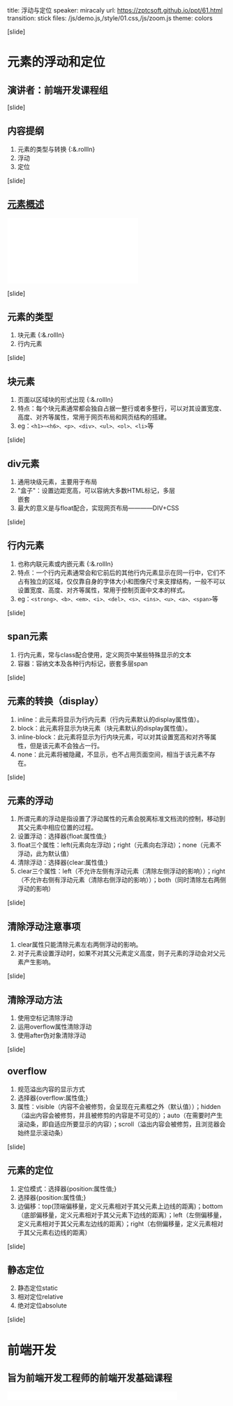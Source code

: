 title: 浮动与定位
speaker: miracaly
url: https://zptcsoft.github.io/ppt/61.html
transition: stick
files: /js/demo.js,/style/01.css,/js/zoom.js
theme: colors

[slide]
# 元素的浮动和定位
## 演讲者：前端开发课程组

[slide]
## 内容提纲
1. 元素的类型与转换  {:&.rollIn}
2. 浮动
3. 定位

[slide] 
## [元素概述](//w3school.com.cn/tags/html_ref_byfunc.asp)
<iframe  class="widder" src="//zptcsoft.github.io/html5-elements-periodic-table/" frameborder="0"></iframe>

[slide]
## 元素的类型
1. 块元素 {:&.rollIn}
2. 行内元素

[slide]
## 块元素
1. 页面以区域块的形式出现 {:&.rollIn}
2. 特点：每个块元素通常都会独自占据一整行或者多整行，可以对其设置宽度、高度、对齐等属性，常用于网页布局和网页结构的搭建。
3. eg：`<h1>~<h6>、<p>、<div>、<ul>、<ol>、<li>`等

[slide]
## div元素
1. 通用块级元素，主要用于布局
2. "盒子"：设置边距宽高，可以容纳大多数HTML标记，多层<div>嵌套
3. 最大的意义是与float配合，实现网页布局————DIV+CSS

[slide]
## 行内元素
1. 也称内联元素或内嵌元素 {:&.rollIn}
2. 特点：一个行内元素通常会和它前后的其他行内元素显示在同一行中，它们不占有独立的区域，仅仅靠自身的字体大小和图像尺寸来支撑结构，一般不可以设置宽度、高度、对齐等属性，常用于控制页面中文本的样式。
3. eg：`<strong>、<b>、<em>、<i>、<del>、<s>、<ins>、<u>、<a>、<span>`等

[slide]
## span元素
1. 行内元素，常与class配合使用，定义网页中某些特殊显示的文本
2. 容器：容纳文本及各种行内标记，嵌套多层span

[slide]
## 元素的转换（display）
1. inline：此元素将显示为行内元素（行内元素默认的display属性值）。
2. block：此元素将显示为块元素（块元素默认的display属性值）。
3. inline-block：此元素将显示为行内块元素，可以对其设置宽高和对齐等属性，但是该元素不会独占一行。
4. none：此元素将被隐藏，不显示，也不占用页面空间，相当于该元素不存在。

[slide]
## 元素的浮动
1. 所谓元素的浮动是指设置了浮动属性的元素会脱离标准文档流的控制，移动到其父元素中相应位置的过程。
2. 设置浮动：选择器{float:属性值;}
3. float三个属性：left(元素向左浮动)；right（元素向右浮动）；none（元素不浮动，此为默认值）
4. 清除浮动：选择器{clear:属性值;}
5. clear三个属性：left（不允许左侧有浮动元素（清除左侧浮动的影响））；right（不允许右侧有浮动元素（清除右侧浮动的影响））；both（同时清除左右两侧浮动的影响）

[slide]
## 清除浮动注意事项
1. clear属性只能清除元素左右两侧浮动的影响。
2. 对子元素设置浮动时，如果不对其父元素定义高度，则子元素的浮动会对父元素产生影响。 

[slide]
## 清除浮动方法
1. 使用空标记清除浮动
2. 运用overflow属性清除浮动
3. 使用after伪对象清除浮动

[slide]
## overflow
1. 规范溢出内容的显示方式
2. 选择器{overflow:属性值;}
3. 属性：visible（内容不会被修剪，会呈现在元素框之外（默认值））；hidden（溢出内容会被修剪，并且被修剪的内容是不可见的）；auto（在需要时产生滚动条，即自适应所要显示的内容）；scroll（溢出内容会被修剪，且浏览器会始终显示滚动条）

[slide]
## 元素的定位
1. 定位模式：选择器{position:属性值;}
2. 选择器{position:属性值;}
3. 边偏移：top(顶端偏移量，定义元素相对于其父元素上边线的距离)；bottom（底部偏移量，定义元素相对于其父元素下边线的距离）；left（左侧偏移量，定义元素相对于其父元素左边线的距离）；right（右侧偏移量，定义元素相对于其父元素右边线的距离）

[slide]
## 静态定位
2. 静态定位static
3. 相对定位relative
4. 绝对定位absolute

[slide]
# 前端开发
## 旨为前端开发工程师的前端开发基础课程
<small style="vertical-align:middle;display:inline-block"><iframe src="//ghbtns.com/github-btn.html?user=miracaly&repo=zptcsoft.github.io&type=star&count=true" allowtransparency="true" frameborder="0" scrolling="0" width="100" height="20" style="width:110px;height:20px;  background-color: transparent;"></iframe><iframe src="//ghbtns.com/github-btn.html?user=miracaly&repo=miracaly.github.io&type=fork&count=true" allowtransparency="true" frameborder="0" scrolling="0" width="100" height="20" style="width:110px;height:20px;  background-color: transparent;"></iframe><iframe src="//ghbtns.com/github-btn.html?user=zptcsoft&repo=miracaly.github.io&type=follow&count=false" allowtransparency="true" frameborder="0" scrolling="0" width="170" height="20" style="width:170px;height:20px;  background-color: transparent;"></iframe></small>